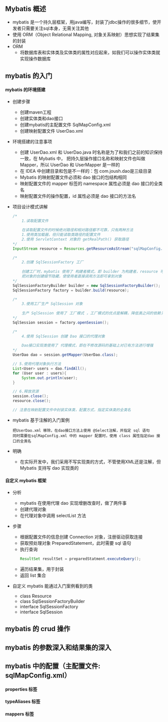 ## Mybatis 概述
* mybatis 是一个持久层框架，用java编写，封装了jdbc操作的很多细节，使开发者只需要关注sql本身，无需关注其他
* 使用 ORM（Object Relational Mapping, 对象关系映射）思想实现了结果集的封装
* ORM
    - 将数据库表和实体类及实体类的属性对应起来，如我们可以操作实体类就实现操作数据库

## mybatis 的入门
#### mybatis 的环境搭建
* 创建步骤
    - 创建maven工程
    - 创建实体类和dao接口
    - 创建mybatis的主配置文件 SqlMapConfig.xml
    - 创建映射配置文件 UserDao.xml
* 环境搭建的注意事项
    - 创建 UserDao.xml 和 UserDao.java 时名称是为了和我们之前的知识保持一致，在 Mybatis 中，
      把持久层操作接口名称和映射文件也叫做 Mapper，所以 UserDao 和 UserMapper 是一样的
    - 在 IDEA 中创建目录和包是不一样的：包 com.joush.dao是三级目录
    - Mybatis 的映射配置文件必须和 dao 接口的包结构相同
    - 映射配置文件的 mapper 标签的 namespace 属性必须是 dao 接口的全类名
    - 映射配置文件的操作配置，id 属性必须是 dao 接口的方法名

* 项目设计模式讲解
    ``` java
    /*
        1.读取配置文件
    
        在读取配置文件的时候绝对路径和相对路径都不可靠，只有两种方法
        1.使用类加载器，但只能读取类路径的配置文件
        2.使用 ServletContext 对象的 getRealPath() 获取路径
    */
    InputStream resource = Resources.getResourceAsStream("sqlMapConfig.xml"); 
    
    /*
        2.创建 SqlSessionFactory 工厂
        
        创建工厂时，mybatis 使用了 构建者模式，即 builder 为构建者，resource 可理解为付给构建者报酬
        把对象的创建细节隐藏，使使用者直接调用方法即可拿到对象
    */
    SqlSessionFactoryBuilder builder = new SqlSessionFactoryBuilder();
    SqlSessionFactory factory = builder.build(resource);
    
    /*
        3.使用工厂生产 SqlSession 对象
        
        生产 SqlSession 使用了 工厂模式 ，工厂模式的优点是解耦，降低类之间的依赖关系
    */
    SqlSession session = factory.openSession();
    
    /*
        4.使用 SqlSession 创建 Dao 接口的代理对象
        
        Dao接口实现类使用了 代理模式，即在不修改源码的基础上对已有方法进行增强
    */
    UserDao dao = session.getMapper(UserDao.class);
    
    // 5.使用代理对象执行方法   
    List<User> users = dao.findAll();
    for (User user : users){
        System.out.println(user);
    }
    
    // 6.释放资源
    session.close();
    resource.close();
    
    // 注意在映射配置文件中封装实体类，配置方式，指定实体类的全类名
    
    ```
* mybatis 基于注解的入门案例
    ```
    把UserDao.xml 移除，在dao接口方法上使用 @Select注解，并指定 sql 语句
    同时需要在sqlMapConfig.xml 中的 mapper 配置时，使用 class 属性指定dao 接口的全类名
    ```
* 明确    
    - 在实际开发中，我们采用不写实现类的方式，不管使用XML还是注解，但 Mybatis 支持写 dao 实现类的 

#### 自定义 mybatis 框架
* 分析
    - mybatis 在使用代理 dao 实现增删改查时，做了两件事
    - 创建代理对象
    - 在代理对象中调用 selectList 方法

* 步骤
    - 根据配置文件的信息创建 Connection 对象，注册驱动获取连接
    - 获取预处理对象 PreparedStatement，此时需要 sql 语句
    - 执行查询
        ``` java 
        ResultSet resultSet = preparedStatment.executeQuery(); 
        ```
    - 遍历结果集，用于封装
    - 返回 list 集合
* 自定义 mybatis 能通过入门案例看到的类
    - class Resource
    - class SqlSessionFactoryBuilder
    - interface SqlSessionFactory
    - interface SqlSession

## mybatis 的 crud 操作

## mybatis 的参数深入和结果集的深入

## mybatis 中的配置（主配置文件: sqlMapConfig.xml）

#### properties 标签
#### typeAliases 标签
#### mappers 标签    

